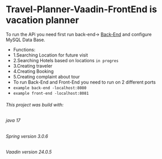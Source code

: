 # Travel-Planner-Vaadin-FrontEnd is vacation planner
 To run the APi you need first run back-end-> [Back-End](https://github.com/domKul/Travel-Planner) and configure MySQL Data Base.
 - Functions:
 - 1.Searching Location for future visit 
 - 2.Searching Hotels based on locations   ``in progres``
 - 3.Creating traveler
 - 4.Creating Booking
 - 5.Creating complaint about tour
 - To run Back-End and Front-End you need to run on 2 different ports
 - ``example back-end -localhost:8080``
 - ``example front-end -localhost:8081``

###### This project was build with:
###### java 17
###### Spring version 3.0.6
###### Vaadin version 24.0.5

 
